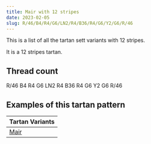 ```yaml
---
title: Mair with 12 stripes
date: 2023-02-05
slug: R/46/B4/R4/G6/LN2/R4/B36/R4/G6/Y2/G6/R/46
---
```

This is a list of all the tartan sett variants with 12 stripes.

It is a 12 stripes tartan.


## Thread count
R/46 B4 R4 G6 LN2 R4 B36 R4 G6 Y2 G6 R/46

## Examples of this tartan pattern

| Tartan Variants |
|---------------|
| [Mair](/variants/r/46/b4/r4/g6/ln2/r4/b36/r4/g6/y2/g6/r/46-b304080-g008000-lne0e0e0-rc00000-yf0c000)||
